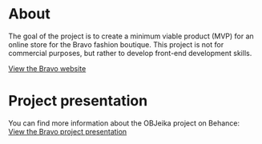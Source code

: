 # About
The goal of the project is to create a minimum viable product (MVP) for an online store for the Bravo fashion boutique. This project is not for commercial purposes, but rather to develop front-end development skills.

<a href="" target="_blank" rel="noopener noreferrer">View the Bravo website</a>

# Project presentation
<p>You can find more information about the OBJeika project on Behance:<br />
  <a href="https://www.behance.net/gallery/208498581/bravo-online-fashion-store" target="_blank" rel="noopener noreferrer">View the Bravo project presentation</a>
</p>
